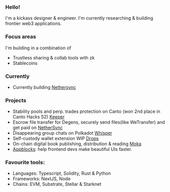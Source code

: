 ### Hello!

I'm a kickass designer & engineer. I'm currently researching & building frontier web3 applications.

### Focus areas
I'm building in a combination of
* Trustless sharing & collab tools with zk
* Stablecoins

### Currently
- Currently building [Nethersync](https://nethersync.xyz)


### Projects
- Stability pools and perp. trades protection on Canto (won 2nd place in Canto Hacks S2) [Keeper](https://keeper-ui.vercel.app/)
- Escrow file transfer for Degens, securely send files(like WeTransfer) and get paid on [NetherSync](https://nethersync.xyz)
- Disappearing group chats on Polkadot [Whisper](https://blue-whisper.vercel.app)
- Self-custody wallet extension WIP [Drops](https://github.com/od41/tack)
- On-chain digital book publishing, distribution & reading [Moka](https://github.com/od41/tack)
- [Appblocks](https://appblocks.xyz): help frontend devs make beautiful UIs faster.


### Favourite tools: 

- Languages: Typescript, Solidity, Rust & Python
- Frameworks: NextJS, Node
- Chains: EVM, Substrate, Stellar & Starknet


<!--
**od41/od41** is a ✨ _special_ ✨ repository because its `README.md` (this file) appears on your GitHub profile.


